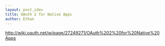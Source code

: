 ```yaml
---
layout: post_idev
title: OAuth 2 for Native Apps
author: Ethan
---
```


http://wiki.oauth.net/w/page/27249271/OAuth%202%20for%20Native%20Apps
